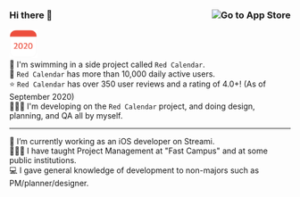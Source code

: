 ### Hi there 👋  [<img src="https://devimages-cdn.apple.com/app-store/marketing/guidelines/images/badge-download-on-the-app-store.svg" alt="Go to App Store" align = right>](https://apps.apple.com/kr/app/%EB%B9%A8%EA%B0%84%EB%8B%AC%EB%A0%A5-2020/id1489018103)  

[<img src="https://github.com/blackturtle2/blackturtle2/blob/master/redcalendar_store_image.png" alt="Go to App Store" width = 50>](https://apps.apple.com/kr/app/%EB%B9%A8%EA%B0%84%EB%8B%AC%EB%A0%A5-2020/id1489018103)  
🚀 I'm swimming in a side project called `Red Calendar`.  
📱 `Red Calendar` has more than 10,000 daily active users.  
⭐️ `Red Calendar` has over 350 user reviews and a rating of 4.0+! (As of September 2020)  
🧑🏻‍💻 I'm developing on the `Red Calendar` project, and doing design, planning, and QA all by myself.  
  

---
🔭 I’m currently working as an iOS developer on Streami.  
🧑🏻‍🏫 I have taught Project Management at "Fast Campus" and at some public institutions.  
💻 I gave general knowledge of development to non-majors such as PM/planner/designer.



<!--
**blackturtle2/blackturtle2** is a ✨ _special_ ✨ repository because its `README.md` (this file) appears on your GitHub profile.

Here are some ideas to get you started:

- 🔭 I’m currently working on ...
- 🌱 I’m currently learning ...
- 👯 I’m looking to collaborate on ...
- 🤔 I’m looking for help with ...
- 💬 Ask me about ...
- 📫 How to reach me: ...
- 😄 Pronouns: ...
- ⚡ Fun fact: ...
-->
